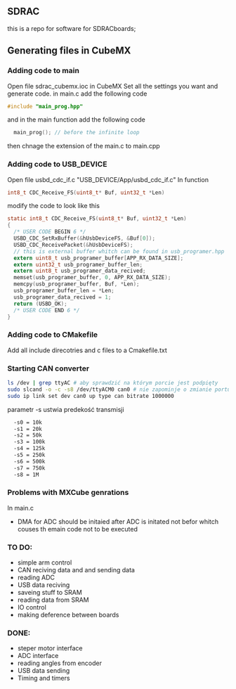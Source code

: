## SDRAC
this is a repo for software for SDRACboards;


## Generating files in CubeMX
### Adding code to main
Open file sdrac_cubemx.ioc in CubeMX
Set all the settings you want and generate code.
in main.c add the following code
```c
#include "main_prog.hpp"
```
and in the main function add the following code
```c
  main_prog(); // before the infinite loop
```
then chnage the extension of the main.c to main.cpp
### Adding code to USB_DEVICE
Open file usbd_cdc_if.c "USB_DEVICE/App/usbd_cdc_if.c"
 In function 
 ```c
 int8_t CDC_Receive_FS(uint8_t* Buf, uint32_t *Len) 
 ```
 modify the code to look like this
```c
static int8_t CDC_Receive_FS(uint8_t* Buf, uint32_t *Len)
{
  /* USER CODE BEGIN 6 */
  USBD_CDC_SetRxBuffer(&hUsbDeviceFS, &Buf[0]);
  USBD_CDC_ReceivePacket(&hUsbDeviceFS);
  // this is external buffer whitch can be found in usb_programer.hpp
  extern uint8_t usb_programer_buffer[APP_RX_DATA_SIZE];
  extern uint32_t usb_programer_buffer_len;
  extern uint8_t usb_programer_data_recived;
  memset(usb_programer_buffer, 0, APP_RX_DATA_SIZE);
  memcpy(usb_programer_buffer, Buf, *Len);
  usb_programer_buffer_len = *Len;
  usb_programer_data_recived = 1;
  return (USBD_OK);
  /* USER CODE END 6 */
}
```


### Adding code to CMakefile
Add all include direcotries and c files to  a Cmakefile.txt



### Starting CAN converter
```bash
ls /dev | grep ttyAC # aby sprawdzić na którym porcie jest podpięty
sudo slcand -o -c -s8 /dev/ttyACM0 can0 # nie zapominje o zmianie portu
sudo ip link set dev can0 up type can bitrate 1000000 
```

parametr -s ustwia predekość transmisji
```bash
  -s0 = 10k
  -s1 = 20k
  -s2 = 50k
  -s3 = 100k
  -s4 = 125k
  -s5 = 250k
  -s6 = 500k
  -s7 = 750k
  -s8 = 1M
```


### Problems with MXCube genrations
In main.c 
- DMA for ADC should be initaied after ADC is initated not befor whitch couses th emain code not to be executed

### TO DO:
 - simple arm control
 - CAN reciving data and and sending data
 - reading ADC
 - USB data reciving
 - saveing stuff to SRAM
 - reading data from SRAM
 - IO control
 - making deference between boards
### DONE:
 - steper motor interface
 - ADC interface
 - reading angles from encoder
 - USB data sending
 - Timing and timers 